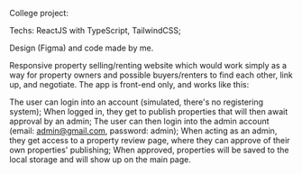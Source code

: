 College project:

Techs: ReactJS with TypeScript, TailwindCSS;

Design (Figma) and code made by me.

Responsive property selling/renting website which would work simply as a way for property owners and possible buyers/renters to find each other, link up, and negotiate.
The app is front-end only, and works like this:

The user can login into an account (simulated, there's no registering system);
When logged in, they get to publish properties that will then await approval by an admin;
The user can then login into the admin account (email: admin@gmail.com, password: admin);
When acting as an admin, they get access to a property review page, where they can approve of their own properties' publishing;
When approved, properties will be saved to the local storage and will show up on the main page.
